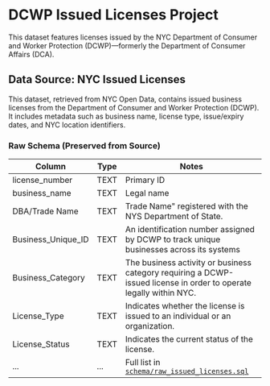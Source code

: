 # DCWP Issued Licenses Project
This dataset features licenses issued by the NYC Department of Consumer and Worker Protection (DCWP)—formerly the Department of Consumer Affairs (DCA).

## Data Source: NYC Issued Licenses

This dataset, retrieved from NYC Open Data, contains issued business licenses from the Department of Consumer and Worker Protection (DCWP). It includes metadata such as business name, license type, issue/expiry dates, and NYC location identifiers.

### Raw Schema (Preserved from Source)

| Column | Type | Notes |
|--------|------|-------|
| license_number | TEXT | Primary ID |
| business_name | TEXT | Legal name |
| DBA/Trade Name | TEXT | Trade Name" registered with the NYS Department of State. |
| Business_Unique_ID | TEXT | An identification number assigned by DCWP to track unique businesses across its systems |
| Business_Category | TEXT | The business activity or business category requiring a DCWP-issued license in order to operate legally within NYC. |
| License_Type | TEXT | Indicates whether the license is issued to an individual or an organization. |
| License_Status | TEXT | Indicates the current status of the license. |
| ... | ... | Full list in [`schema/raw_issued_licenses.sql`](./schema/raw_issued_licenses.sql) |
